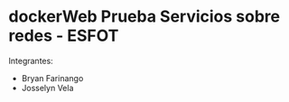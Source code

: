 # dockerWeb Prueba Servicios sobre redes - ESFOT
Integrantes:  
* Bryan Farinango
* Josselyn Vela


          
